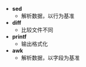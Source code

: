 -  **sed**
	- 解析数据，以行为基准
-  **diff**
	- 比较文件不同
-   **printf**
	- 	输出格式化
- **awk**
	- 解析数据，以字段为基准

<!--stackedit_data:
eyJoaXN0b3J5IjpbMTAzODEyMzQ0NF19
-->